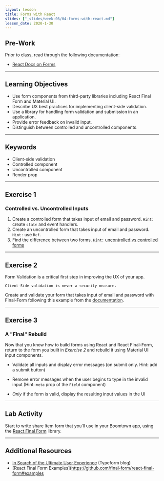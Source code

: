 ```yaml
---
layout: lesson
title: Forms with React
slides: ["_slides/week-03/04-forms-with-react.md"]
lesson_date: 2020-1-30
---
```


## Pre-Work

Prior to class, read through the following documentation:

- [React Docs on Forms](https://facebook.github.io/react/docs/forms.html)

---

## Learning Objectives

- Use form components from third-party libraries including React Final Form and Material UI.
- Describe UX best practices for implementing client-side validation.
- Use a library for handling form validation and submission in an application.
- Provide error feedback on invalid input.
- Distinguish between controlled and uncontrolled components.

---

## Keywords

- Client-side validation
- Controlled component
- Uncontrolled component
- Render prop

---

## Exercise 1

### Controlled vs. Uncontrolled Inputs

1. Create a controlled form that takes input of email and password. `Hint:` create `state` and event handlers.
2. Create an uncontrolled form that takes input of email and password. `Hint:` use `Ref`.
3. Find the difference between two forms. `Hint:` [uncontrolled vs controlled forms](https://itnext.io/controlled-vs-uncontrolled-components-in-react-5cd13b2075f9)

---

## Exercise 2

Form Validation is a critical first step in improving the UX of your app. <br/>

`Client-Side validation is never a security measure.`

Create and validate your form that takes input of email and password with Final-Form following this example from the [documentation](https://final-form.org/docs/react-final-form/examples/record-level-validation).

---

## Exercise 3

### A "Final" Rebuild

Now that you know how to build forms using React and React Final-Form, return to the
form you built in _Exercise 2_ and rebuild it using Material UI input components.

- Validate all inputs and display error messages (on submit only. Hint: add a submit button)

- Remove error messages when the user begins to type in the invalid input (Hint: `meta` prop of the `Field` component)

- _Only_ if the form is valid, display the resulting input values in the UI

---

## Lab Activity

Start to write share Item form that you'll use in your Boomtown app, using the [React Final Form](https://github.com/final-form/react-final-form) library.

---

## Additional Resources

- [In Search of the Ultimate User Experience](https://www.typeform.com/blog/human-experience/in-search-of-the-ultimate-user-experience/) (Typeform blog)
- [React Final Form Examples](https://github.com/final-form/react-final-form#examples
